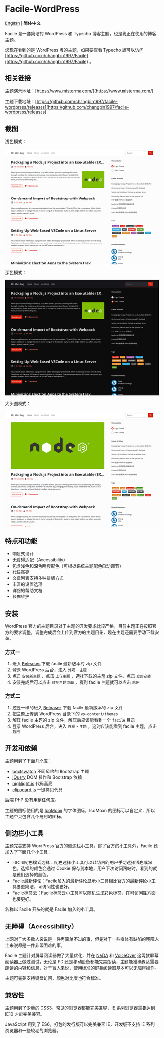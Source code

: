 # Facile-WordPress

[English](README.md) | **简体中文**

Facile 是一套简洁的 WordPress 和 Typecho 博客主题，也是我正在使用的博客主题。

您现在看到的是 WordPress 版的主题，如果要查看 Typecho 版可以访问 [https://github.com/changbin1997/Facile](https://github.com/changbin1997/Facile) 。

## 相关链接

主题演示地址：[https://www.misterma.com/](https://www.misterma.com/)

主题下载地址：[https://github.com/changbin1997/facile-wordpress/releases](https://github.com/changbin1997/facile-wordpress/releases)

## 截图

浅色模式：

![浅色模式](screenshot.png)

深色模式：

![深色模式](screenshots/dark.png)

大头图模式：

![大头图模式](screenshots/large.png)

## 特点和功能

* 响应式设计
* 无障碍适配（Accessibility）
* 包含浅色和深色两套配色（可根据系统主题配色自动调节）
* 代码高亮
* 文章列表支持多种排版方式
* 丰富的设置选项
* 详细的帮助文档
* 长期维护

## 安装

WordPress 官方的主题目录对于主题的开发要求比较严格，目前主题正在按照官方的要求调整，调整完成后会上传到官方的主题目录，现在主题还需要手动下载安装。

### 方式一

1. 进入 [Releases](https://github.com/changbin1997/facile-wordpress/releases) 下载 facile 最新版本的 zip 文件
2. 登录 WordPress 后台，进入 `外观` - `主题`
3. 点击 `安装新主题` ，点击 `上传主题` ，选择下载的主题 zip 文件，点击 `立即安装`
4. 安装完成后可以点击 `转到主题页面` ，看到 facile 主题就可以点击 `启用`

### 方式二

1. 还是一样的进入 [Releases](https://github.com/changbin1997/facile-wordpress/releases) 下载 facile 最新版本的 zip 文件
2. 把主题上传到 WordPress 目录下的 `wp-content/themes` 
3. 解压 facile 主题的 zip 文件，解压后应该能看到一个 `facile` 目录
4. 登录 WordPress 后台，进入 `外观` - `主题` ，这时应该能看到 facile 主题，点击 `启用`

## 开发和依赖

主题用到了下面几个库：

* [bootswatch](https://github.com/thomaspark/bootswatch) 不同风格的 Bootstrap 主题
* [jQuery](https://jquery.com/) DOM 操作和 Bootstrap 依赖
* [highlight.js](https://highlightjs.org/) 代码高亮
* [clipboard.js](https://github.com/zenorocha/clipboard.js) 一键拷贝代码

后端 PHP 没有用到任何库。

主题的图标使用的是 [IcoMoon](https://icomoon.io/) 的字体图标，IcoMoon 的图标可以自定义，所以主题中只包含几个用到的图标。

## 侧边栏小工具

主题完美支持 WordPress 官方的侧边栏小工具，除了官方的小工具外，Facile 还加入了下面几个小工具：

* Facile配色模式选择：配色选择小工具可以让访问的用户手动选择浅色或深色，选择的颜色会通过 Cookie 保存到本地，用户下次访问网站时，看到的就是他们选择的颜色。
* Facile最新评论：Facile加入的最新评论显示小工具相比官方的最新评论小工具要更简洁，可访问性也更好。
* Facile标签云：Facile标签云小工具可以随机生成彩色标签，在可访问性方面也要更好。

名称以 Facile 开头的就是 Facile 加入的小工具。

## 无障碍（Accessibility）

上网对于大多数人来说是一件再简单不过的事，但是对于一些身体有缺陷的残障人士来说却是一件非常困难的事。

Facile 主题针对屏幕阅读器做了大量优化，并在 [NVDA](http://www.nvda-project.org/) 和 [VoiceOver](https://www.apple.com/cn/accessibility/iphone/vision/) 这两款屏幕阅读器上做过测试，无论是 PC 还是移动设备都能完美朗读，主题能准确传达需要朗读的内容和信息，对于盲人来说，使用标准的屏幕阅读器基本可以无障碍操作。

主题可完美支持键盘访问，颜色对比度也符合标准。

## 兼容性

主题用到了少量的 CSS3，常见的浏览器都能完美兼容，IE 系列浏览器需要达到 IE10 才能完美兼容。

JavaScript 用到了 ES6，打包的发行版可以完美兼容 IE，开发版不支持 IE 系列浏览器和一些较老的浏览器。